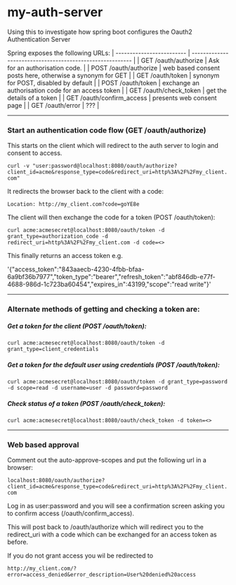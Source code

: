 # my-auth-server

Using this to investigate how spring boot configures the Oauth2 Authentication Server

Spring exposes the following URLs:
| ------------------------- | --------------------------------------------------------- |
| GET /oauth/authorize      | Ask for an authorisation code.                            |
| POST /oauth/authorize     | web based consent posts here, otherwise a synonym for GET |
| GET /oauth/token          | synonym for POST, disabled by default                     |
| POST /oauth/token         | exchange an authorisation code for an access token        |
| GET /oauth/check_token    | get the details of a token                                |
| GET /oauth/confirm_access | presents web consent page                                 |
| GET /oauth/error          | ???                                                       |

---

### Start an authentication code flow (GET /oauth/authorize) 

This starts on the client which will redirect to the auth server to login and consent to access. 

`curl -v "user:password@localhost:8080/oauth/authorize?client_id=acme&response_type=code&redirect_uri=http%3A%2F%2Fmy_client.com"`

It redirects the browser back to the client with a code:

`Location: http://my_client.com?code=goYE8e`

The client will then exchange the code for a token (POST /oauth/token):

`curl acme:acmesecret@localhost:8080/oauth/token -d grant_type=authorization_code -d redirect_uri=http%3A%2F%2Fmy_client.com -d code=<>`

This finally returns an access token e.g.

'{"access_token":"843aaecb-4230-4fbb-bfaa-6a9bf36b7977","token_type":"bearer","refresh_token":"abf846db-e77f-4688-986d-1c723ba60454","expires_in":43199,"scope":"read write"}'

---

### Alternate methods of getting and checking a token are:

##### Get a token for the client (POST /oauth/token):

`curl acme:acmesecret@localhost:8080/oauth/token -d grant_type=client_credentials`


##### Get a token for the default user using credentials (POST /oauth/token):

`curl acme:acmesecret@localhost:8080/oauth/token -d grant_type=password -d scope=read -d username=user -d password=password`

##### Check status of a token (POST /oauth/check_token):

`curl acme:acmesecret@localhost:8080/oauth/check_token -d token=<>`

---

### Web based approval

Comment out the auto-approve-scopes and put the following url in a browser:

`localhost:8080/oauth/authorize?client_id=acme&response_type=code&redirect_uri=http%3A%2F%2Fmy_client.com`

Log in as user:password and you will see a confirmation screen asking you to confirm access (/oauth/confirm_access).

This will post back to /oauth/authorize which will redirect you to the redirect_uri with a code which can be exchanged for an access token as before.

If you do not grant access you wil be redirected to

`http://my_client.com/?error=access_denied&error_description=User%20denied%20access`


